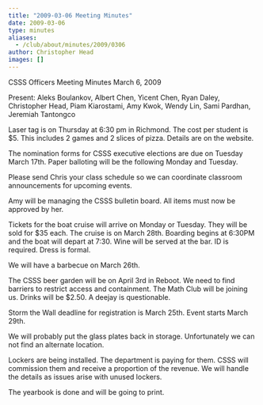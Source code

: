```yaml
---
title: "2009-03-06 Meeting Minutes"
date: 2009-03-06
type: minutes
aliases:
  - /club/about/minutes/2009/0306
author: Christopher Head
images: []
---
```


CSSS Officers Meeting Minutes
March 6, 2009

Present: Aleks Boulankov, Albert Chen, Yicent Chen, Ryan Daley, Christopher Head, Piam Kiarostami, Amy Kwok, Wendy Lin, Sami Pardhan, Jeremiah Tantongco

Laser tag is on Thursday at 6:30 pm in Richmond. The cost per student is $5. This includes 2 games and 2 slices of pizza. Details are on the website.

The nomination forms for CSSS executive elections are due on Tuesday March 17th. Paper balloting will be the following Monday and Tuesday.

Please send Chris your class schedule so we can coordinate classroom announcements for upcoming events.

Amy will be managing the CSSS bulletin board. All items must now be approved by her.

Tickets for the boat cruise will arrive on Monday or Tuesday. They will be sold for $35 each. The cruise is on March 28th. Boarding begins at 6:30PM and the boat will depart at 7:30. Wine will be served at the bar. ID is required. Dress is formal.

We will have a barbecue on March 26th.

The CSSS beer garden will be on April 3rd in Reboot. We need to find barriers to restrict access and containment. The Math Club will be joining us. Drinks will be $2.50. A deejay is questionable.

Storm the Wall deadline for registration is March 25th. Event starts March 29th.

We will probably put the glass plates back in storage. Unfortunately we can not find an alternate location.

Lockers are being installed. The department is paying for them. CSSS will commission them and receive a proportion of the revenue. We will handle the details as issues arise with unused lockers.

The yearbook is done and will be going to print.
